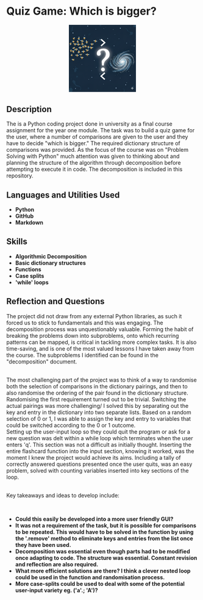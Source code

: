 <h1>Quiz Game: Which is bigger?</h1>

<p align="center">

<img src="https://github.com/grigricar/Quiz_game/blob/main/bigger_or_smaller_than.png" height="35%" width="35%"/>
<br />
</p>

<h2>Description</h2>
The is a Python coding project done in university as a final course assignment for the year one module. The task was to build a quiz game for the user, where a number of comparisons are given to the user and they have to decide "which is bigger." The required dictionary structure of comparisons was provided. As the focus of the course was on "Problem Solving with Python" much attention was given to thinking about and planning the structure of the algorithm through decomposition before attempting to execute it in code. The decomposition is included in this repository.      
<br />


<h2>Languages and Utilities Used</h2>

- <b>Python</b> 
- <b>GitHub </b>
- <b>Markdown </b>

<h2> Skills </h2>

- <b>Algorithmic Decomposition</b> 
- <b>Basic dictionary structures</b>
- <b>Functions</b>
- <b>Case splits</b>
- <b>'while' loops</b>

<h2> Reflection and Questions</h2>

The project did not draw from any external Python libraries, as such it forced us to stick to fundamentals and this was engaging. The decomposition process was unquestionably valuable. Forming the habit of breaking the problems down into subproblems, onto which recurring patterns can be mapped, is critical in tackling more complex tasks. It is also time-saving, and is one of the most valued lessons I have taken away from the course. The subproblems I identified can be found in the "decomposition" document.    
 
</br>
The most challenging part of the project was to think of a way to randomise both the selection of comparisons in the dictionary pairings, and then to also randomise the ordering of the pair found in the dictionary structure. Randomising the first requirement turned out to be trivial. Switching the actual pairings was more challenging/ I solved this by separating out the key and entry in the dictionary into two separate lists. Based on a random selection of 0 or 1, I was able to assign the key and entry to variables that could be switched according to the 0 or 1 outcome. 

</br>
Setting up the user-input loop so they could quit the program or ask for a new question was delt within a while loop which terminates when the user enters 'q'. This section was not a difficult as initially thought. Inserting the entire flashcard function into the input section, knowing it worked, was the moment I knew the project would achieve its aims. Including a tally of correctly answered questions presented once the user quits, was an easy problem, solved with counting variables inserted into key sections of the loop. 

<br>Key takeaways and ideas to develop include:</br>

</br>

-  <b> Could this easily be developed into a more user friendly GUI? </b>
-  <b> It was not a requirement of the task, but it is possible for comparisons to be repeated. This would have to be solved in the function by using the '.remove' method to eliminate keys and entries from the list once they have been used.  </b>
-  <b> Decomposition was essential even though parts had to be modified once adapting to code. The structure was essential. Constant revision and reflection are also required. </b>
- <b> What more efficient solutions are there? I think a clever nested loop could be used in the function and randomisation process. </b>
- <b> More case-splits could be used to deal with some of the potential user-input variety eg. ('a'.; 'A')?
  

<!--
 ```diff
- text in red
+ text in green
! text in orange
# text in gray
@@ text in purple (and bold)@@
```
--!>
